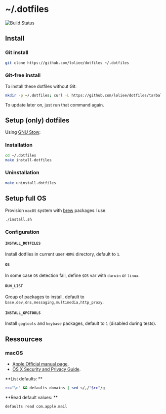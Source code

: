 # ~/.dotfiles

[![Build Status](https://travis-ci.org/loliee/dotfiles.svg?branch=master)](https://travis-ci.org/loliee/dotfiles)

## Install

### Git install

```bash
git clone https://github.com/loliee/dotfiles ~/.dotfiles
```

### Git-free install

To install these dotfiles without Git:

```bash
mkdir -p ~/.dotfiles; curl -L https://github.com/loliee/dotfiles/tarball/master | tar -xzv -C ~/.dotfiles --strip-components 1 --exclude={README.md}
```

To update later on, just run that command again.

## Setup (only) dotfiles

Using [GNU Stow](http://www.gnu.org/software/stow/):

### Installation

```bash
cd ~/.dotfiles
make install-dotfiles
```

### Uninstallation

```bash
make uninstall-dotfiles
```

## Setup full OS

Provision `macOS` system with [brew](http://brew.sh/) packages I use.

```bash
./install.sh
```

### Configuration

#### `INSTALL_DOTFILES`

Install dotfiles in current user `HOME` directory, default to `1`.

#### `OS`

In some case `OS` detection fail, define `$OS` var with `darwin` or `linux`.

#### `RUN_LIST`

Group of packages to install, default to `base,dev,dns,messaging,multimedia,http_proxy`.

#### `INSTALL_GPGTOOLS`

Install `gpgtools` and `keybase` packages, default to `1` (disabled during tests).

## Ressources

### macOS

- [Apple Official manual page](https://developer.apple.com/library/mac/documentation/Darwin/Reference/ManPages/man1/defaults.1.html).
- [OS X Security and Privacy Guide](https://github.com/drduh/OS-X-Security-and-Privacy-Guide#http).

**List defaults: **

```bash
rc="\n" && defaults domains | sed s/,/"$rc"/g
```

**Read default values: **

```bash
defaults read com.apple.mail
```
